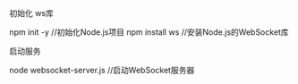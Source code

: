 初始化 ws库

npm init -y	//初始化Node.js项目
npm install ws	//安装Node.js的WebSocket库

启动服务

node websocket-server.js  //启动WebSocket服务器